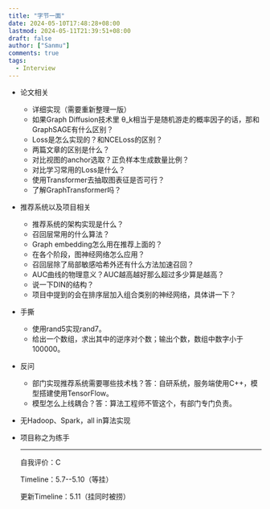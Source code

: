 ```yaml
---
title: "字节一面"
date: 2024-05-10T17:48:28+08:00
lastmod: 2024-05-11T21:39:51+08:00
draft: false
author: ["Sanmu"] 
comments: true 
tags:
  - Interview            
---
```


- 论文相关

  - 详细实现（需要重新整理一版）
  - 如果Graph Diffusion技术里 &theta;_k相当于是随机游走的概率因子的话，那和GraphSAGE有什么区别？
  - Loss是怎么实现的？和NCELoss的区别？
  - 两篇文章的区别是什么？
  - 对比视图的anchor选取？正负样本生成数量比例？
  - 对比学习常用的Loss是什么？
  - 使用Transformer去抽取图表征是否可行？
  - 了解GraphTransformer吗？

- 推荐系统以及项目相关

  - 推荐系统的架构实现是什么？
  - 召回层常用的什么算法？
  - Graph embedding怎么用在推荐上面的？
  - 在各个阶段，图神经网络怎么应用？
  - 召回层除了局部敏感哈希外还有什么方法加速召回？
  - AUC曲线的物理意义？AUC越高越好那么超过多少算是越高？
  - 说一下DIN的结构？
  - 项目中提到的会在排序层加入组合类别的神经网络，具体讲一下？

- 手撕

  - 使用rand5实现rand7。
  - 给出一个数组，求出其中的逆序对个数；输出个数，数组中数字小于100000。

- 反问

  - 部门实现推荐系统需要哪些技术栈？答：自研系统，服务端使用C++，模型搭建使用TensorFlow。
  - 模型怎么上线耦合？答：算法工程师不管这个，有部门专门负责。

- 无Hadoop、Spark，all in算法实现

- 项目称之为练手

  ---

  自我评价：C

  Timeline：5.7--5.10（等挂）
  
  更新Timeline：5.11（挂同时被捞） 
